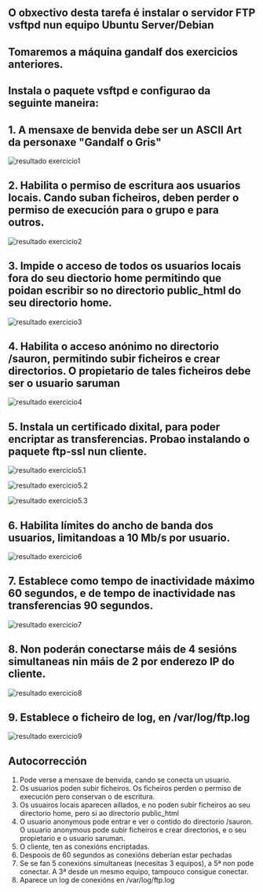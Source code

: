 ## O obxectivo desta tarefa é instalar o servidor FTP vsftpd nun equipo Ubuntu Server/Debian

## Tomaremos a máquina gandalf dos exercicios anteriores.

## Instala o paquete vsftpd e configurao da seguinte maneira:

## 1. A mensaxe de benvida debe ser un ASCII Art da personaxe "Gandalf o Gris"

![resultado exercicio1](./imaxes/exercicio1.png)

## 2. Habilita o permiso de escritura aos usuarios locais. Cando suban ficheiros, deben perder o permiso de execución para o grupo e para outros.

![resultado exercicio2](./imaxes/exercicio2.png)

## 3. Impide o acceso de todos os usuarios locais fora do seu diectorio home permitindo que poidan escribir so no directorio public_html do seu directorio home.

![resultado exercicio3](./imaxes/exercicio3.png)

## 4. Habilita o acceso anónimo no directorio /sauron, permitindo subir ficheiros e crear directorios. O propietario de tales ficheiros debe ser o usuario saruman 
  
![resultado exercicio4](./imaxes/exercicio4.png)

## 5. Instala un certificado dixital, para poder encriptar as transferencias. Probao instalando o paquete ftp-ssl nun cliente.

![resultado exercicio5.1](./imaxes/exercicio5.1.png)

![resultado exercicio5.2](./imaxes/exercicio5.2.png)

![resultado exercicio5.3](./imaxes/exercicio5.3.png)

## 6. Habilita límites do ancho de banda dos usuarios, limitandoas a 10 Mb/s por usuario.

![resultado exercicio6](./imaxes/exercicio6.png)

## 7. Establece como tempo de inactividade máximo 60 segundos, e de tempo de inactividade nas transferencias 90 segundos.

![resultado exercicio7](./imaxes/exercicio7.png)

## 8. Non poderán conectarse máis de 4 sesións simultaneas nin máis de 2 por enderezo IP do cliente.

![resultado exercicio8](./imaxes/exercicio8.png)

## 9. Establece o ficheiro de log, en /var/log/ftp.log
 
![resultado exercicio9](./imaxes/exercicio9.png)

## Autocorrección

1. Pode verse a mensaxe de benvida, cando se conecta un usuario.
2. Os usuarios poden subir ficheiros. Os ficheiros perden o permiso de execución pero conservan o de escritura.
3. Os usuairos locais aparecen aillados, e no poden subir ficheiros ao seu directorio home, pero si ao directorio public_html
4. O usuario anonymous pode entrar e ver o contido do directorio /sauron. O usuario anonymous pode subir ficheiros e crear directorios, e o seu propietario e o usuario saruman.
5. O cliente, ten as conexións encriptadas.
6. Despoois de 60 segundos as conexións deberían estar pechadas
7. Se se fan 5 conexións simultaneas (necesitas 3 equipos), a 5ª non pode conectar. A 3ª desde un mesmo equipo, tampouco consigue conectar.
8. Aparece un log de conexións en /var/log/ftp.log
